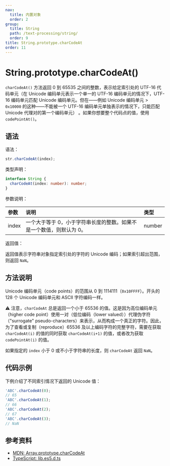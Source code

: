 ```yaml
---
nav:
  title: 内置对象
  order: 2
group:
  title: String
  path: /text-processing/string/
  order: 9
title: String.prototype.charCodeAt
order: 11
---
```


# String.prototype.charCodeAt()

`charCodeAt()` 方法返回 0 到 65535 之间的整数，表示给定索引处的 UTF-16 代码单元（在 Unicode 编码单元表示一个单一的 UTF-16 编码单元的情况下，UTF-16 编码单元匹配 Unicode 编码单元。但在——例如 Unicode 编码单元 > `0x10000` 的这种——不能被一个 UTF-16 编码单元单独表示的情况下，只能匹配 Unicode 代理对的第一个编码单元） 。如果你想要整个代码点的值，使用 `codePointAt()`。

## 语法

语法：

```js
str.charCodeAt(index);
```

类型声明：

```ts
interface String {
  charCodeAt(index: number): number;
}
```

参数说明：

| 参数  | 说明                                                                 | 类型   |
| :---- | :------------------------------------------------------------------- | :----- |
| index | 一个大于等于 0，小于字符串长度的整数。如果不是一个数值，则默认为 0。 | number |

返回值：

返回值表示字符串对象指定索引处的字符的 Unicode 编码；如果索引超出范围，则返回 `NaN`。

## 方法说明

Unicode 编码单元（code points）的范围从 0 到 1114111（`0x10FFFF`）。开头的 128 个 Unicode 编码单元和 ASCII 字符编码一样。

⚠️ 注意，`charCodeAt` 总是返回一个小于 65536 的值。这是因为高位编码单元（higher code point）使用一对（低位编码（lower valued））代理伪字符（"surrogate" pseudo-characters）来表示，从而构成一个真正的字符。因此，为了查看或复制（reproduce）65536 及以上编码字符的完整字符，需要在获取 `charCodeAt(i)` 的值的同时获取 `charCodeAt(i+1)` 的值，或者改为获取 `codePointAt(i)` 的值。

如果指定的 `index` 小于 0 或不小于字符串的长度，则 `charCodeAt` 返回 `NaN`。

## 代码示例

下例介绍了不同索引情况下返回的 Unicode 值：

```js
'ABC'.charCodeAt(0);
// 65
'ABC'.charCodeAt(1);
// 66
'ABC'.charCodeAt(2);
// 67
'ABC'.charCodeAt(3);
// NaN
```

## 参考资料

- [MDN: Array.prototype.charCodeAt](https://developer.mozilla.org/zh-CN/docs/Web/JavaScript/Reference/Global_Objects/String/charCodeAt)
- [TypeScript: lib.es5.d.ts](https://github.com/microsoft/TypeScript/blob/main/lib/lib.es5.d.ts)
